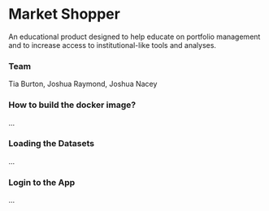 # Market Shopper

An educational product designed to help educate on portfolio management and to increase access to institutional-like tools and analyses.

### Team

Tia Burton, Joshua Raymond, Joshua Nacey

### How to build the docker image?
...

### Loading the Datasets
...

### Login to the App
...

